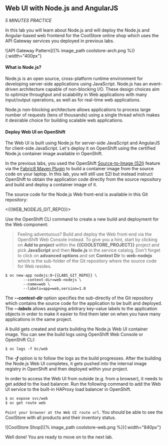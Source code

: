 ## Web UI with Node.js and AngularJS 

*5 MINUTES PRACTICE*

In this lab you will learn about Node.js and will deploy the Node.js and Angular-based 
web frontend for the CoolStore online shop which uses the API Gateway services you deployed 
in previous labs. 

![API Gateway Pattern]({% image_path coolstore-arch.png %}){:width="400px"}

#### What is Node.js?

Node.js is an open source, cross-platform runtime environment for developing server-side 
applications using JavaScript. Node.js has an event-driven architecture capable of 
non-blocking I/O. These design choices aim to optimize throughput and scalability in 
Web applications with many input/output operations, as well as for real-time web applications.

Node.js non-blocking architecture allows applications to process large number of 
requests (tens of thousands) using a single thread which makes it desirable choice for building 
scalable web applications.

#### Deploy Web UI on OpenShift

The Web UI is built using Node.js for server-side JavaScript and AngularJS for client-side 
JavaScript. Let's deploy it on OpenShift using the certified Node.js container image available 
in OpenShift. 

In the previous labs, you used the OpenShift 
[Source-to-Image (S2I)]({{OPENSHIFT_DOCS_BASE}}/architecture/core_concepts/builds_and_image_streams.html#source-build) 
feature via the [Fabric8 Maven Plugin](https://maven.fabric8.io) to build a container image from the 
source code on your laptop. In this lab, you will still use S2I but instead instruct OpenShift 
to obtain the application code directly from the source repository and build and deploy a 
container image of it.

The source code for the Node.js Web front-end is available in this Git repository: 

<{{WEB_NODEJS_GIT_REPO}}>

Use the OpenShift CLI command to create a new build and deployment for the Web component:

> Feeling adventurous? Build and deploy the Web front-end via the OpenShift Web Console 
> instead. To give you a hint, start by clicking on **Add to project** within the 
> **{{COOLSTORE_PROJECT}}** project and pick **JavaScript** and then **Node.js** in the service 
> catalog. Don't forget to click on **advanced options** and set **Context Dir** to **web-nodejs** 
> which is the sub-folder of the Git repository where the source code for Web resides.

~~~shell
$ oc new-app nodejs:8~{{LABS_GIT_REPO}} \
        --context-dir=web-nodejs \
        --name=web \
        --labels=app=web,version=1.0
~~~

The ***--context-dir*** option specifies the sub-directly of the Git repository which contains 
the source code for the application to be built and deployed. The ***--labels*** allows 
assigning arbitrary key-value labels to the application objects in order to make it easier to 
find them later on when you have many applications in the same project.

A build gets created and starts building the Node.js Web UI container image. You can see the build 
logs using OpenShift Web Console or OpenShift CLI:

~~~shell
$ oc logs -f bc/web
~~~

The ***-f*** option is to follow the logs as the build progresses. After the building the Node.js Web UI 
completes, it gets pushed into the internal image registry in OpenShift and then deployed within 
your project.

In order to access the Web UI from outside (e.g. from a browser), it needs to get added to the load 
balancer. Run the following command to add the Web UI service to the built-in HAProxy load balancer 
in OpenShift.

~~~shell
$ oc expose svc/web
$ oc get route web
~~~

`Point your browser at the Web UI route url`. You should be able to see the CoolStore with all 
products and their inventory status.

![CoolStore Shop]({% image_path coolstore-web.png %}){:width="840px"}

Well done! You are ready to move on to the next lab.
